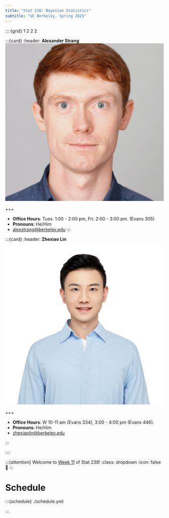 ```yaml
---
title: "Stat 238: Bayesian Statistics"
subtitle: "UC Berkeley, Spring 2025"
---
```


<!--div class="staffer">
  <img class="staffer-image" src="{{ staff_photo }}" height=50 width=50 alt="{{ staff_name }}">
  <div>
    <h3 class="staffer-name">
      <a href="{{ staff_website }}" target="_blank">{{ staff_name }}</a>
      <p class="staffer-pronouns"><b>{{ staff_pronouns }}</b></p>
    </h3>
    <p><a href="mailto:{{ staff_email }}">{{ staff_email }}</a></p>
    <p><b>Office Hours:</b> {{ staff_oh }}</p>
  </div>
</div-->

::::{grid} 1 2 2 2

:::{card}
:header: **Alexander Strang**
![Alexander Strang](images/Alex_Strang_cropped_in.jpg)

+++

* **Office Hours**: Tues. 1:00 - 2:00 pm, Fri. 2:00 - 3:00 pm. (Evans 305)
* **Pronouns**: He/Him
* [alexstrang@berkeley.edu](mailto:alexstrang@berkeley.edu)
:::

:::{card}
:header: **Zhexiao Lin**

![Zhexiao Lin](images/Zhexiao_Lin.jpg)

+++

* **Office Hours**: W 10-11 am (Evans 334), 3:00 - 4:00 pm (Evans 446).
* **Pronouns**: He/Him
* [zhexiaolin@berkeley.edu](mailto:zhexiaolin@berkeley.edu)

:::

::::

:::{attention} Welcome to [Week 11](#week11) of Stat 238!
:class: dropdown
:icon: false
👋
:::

# Schedule

:::{schedule} ./schedule.yml

:::
